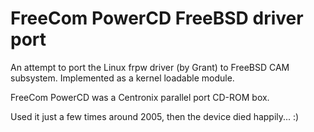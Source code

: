 # FreeCom PowerCD FreeBSD driver port

An attempt to port the Linux frpw driver (by Grant) to FreeBSD CAM subsystem.
Implemented as a kernel loadable module.

FreeCom PowerCD was a Centronix parallel port CD-ROM box.

Used it just a few times around 2005, then the device died happily... :)
